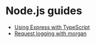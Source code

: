 # Node.js guides

- [Using Express with TypeScript](./express-with-typescript)
- [Request logging with morgan](./morgan-request-logging)